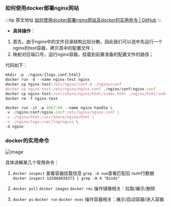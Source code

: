 ### 如何使用docker部署nginx网站

  :::tip 原文地址
  [如何使用docker部署nginx网站及docker的实用命令 | GitHub](https://github.com/jynba/jynba.github.io/issues/68)
  :::
  *  **具体操作**：
1. 首先，由于nginx中的文件目录结构比较分散，因此我们可以选中先运行一个nginx的test容器，拷贝其中的配置文件；
2. 映射对应端口号，运行nginx容器，挂载到前置准备的配置文件的路径；

代码如下：
```js
mkdir -p ./nginx/{logs,conf,html}
docker run -d --name nginx-test nginx
docker cp nginx-test:/etc/nginx/conf.d ./nginx/conf
docker cp nginx-test:/etc/nginx/nginx.conf ./nginx/conf/nginx.conf
docker cp nginx-test:/usr/share/nginx/html/index.html ./nginx/html/index.html
docker rm -f nginx-test

docker run -it -p 4567:80 --name nginx-handle \
-v ./nginx/conf/nginx.conf:/etc/nginx/nginx.conf \
-v ./nginx/html:/usr/share/nginx/html \
-v ./nginx/logs:/var/log/nginx \
-d nginx
```

### docker的实用命令
![image](https://github.com/user-attachments/assets/fc9e5634-d28d-40d3-828b-02a46290d29c)

具体讲解某几个常用命令：
1. `docker inspect` 查看容器挂载信息
`grep -A num`查看匹配后 num行数据
`docker inspect b25868038373 | grep -A 4 "Binds"`

2. `docker pull` `docker images` `docker rmi` 操作镜像相关：拉取/展示/删除

3. `docker ps` `docker run` `docker exec` 操作容器相关：展示/启动容器/进入容器



